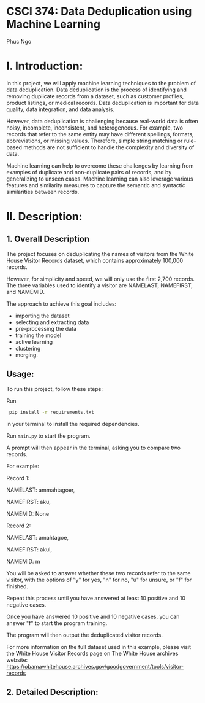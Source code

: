 # CSCI 374: Data Deduplication using Machine Learning

Phuc Ngo

# I. Introduction:
In this project, we will apply machine learning techniques to the problem of data deduplication. Data deduplication is the process of identifying and removing duplicate records from a dataset, such as customer profiles, product listings, or medical records. Data deduplication is important for data quality, data integration, and data analysis.

However, data deduplication is challenging because real-world data is often noisy, incomplete, inconsistent, and heterogeneous. For example, two records that refer to the same entity may have different spellings, formats, abbreviations, or missing values. Therefore, simple string matching or rule-based methods are not sufficient to handle the complexity and diversity of data.

Machine learning can help to overcome these challenges by learning from examples of duplicate and non-duplicate pairs of records, and by generalizing to unseen cases. Machine learning can also leverage various features and similarity measures to capture the semantic and syntactic similarities between records.

# II. Description:


## 1. Overall Description

The project focuses on deduplicating the names of visitors from the White House Visitor Records dataset, which contains approximately 100,000 records.

However, for simplicity and speed, we will only use the first 2,700 records. The three variables used to identify a visitor are NAMELAST, NAMEFIRST, and NAMEMID.

The approach to achieve this goal includes: 
- importing the dataset
- selecting and extracting data
- pre-processing the data
- training the model
- active learning
- clustering 
- merging.

## Usage:
To run this project, follow these steps:

Run 
```bash
 pip install -r requirements.txt 
 ``` 
in your terminal to install the required dependencies.

Run `main.py` to start the program.


A prompt will then appear in the terminal, asking you to compare two records.

For example:

Record 1: 

NAMELAST: ammahtagoer, 

NAMEFIRST: aku, 

NAMEMID: None

Record 2: 

NAMELAST: amahtagoe, 

NAMEFIRST: akul, 

NAMEMID: m

You will be asked to answer whether these two records refer to the same visitor, with the options of "y" for yes, "n" for no, "u" for unsure, or "f" for finished.

Repeat this process until you have answered at least 10 positive and 10 negative cases.

Once you have answered 10 positive and 10 negative cases, you can answer "f" to start the program training.

The program will then output the deduplicated visitor records.

For more information on the full dataset used in this example, please visit the White House Visitor Records page on The White House archives website: https://obamawhitehouse.archives.gov/goodgovernment/tools/visitor-records


## 2. Detailed Description:





